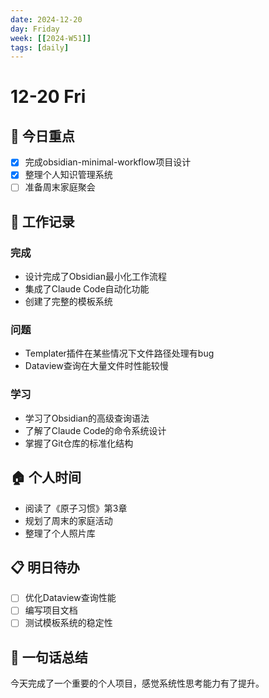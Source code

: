 ```yaml
---
date: 2024-12-20
day: Friday
week: [[2024-W51]]
tags: [daily]
---
```


# 12-20 Fri

## 🎯 今日重点
- [x] 完成obsidian-minimal-workflow项目设计
- [x] 整理个人知识管理系统
- [ ] 准备周末家庭聚会

## 💼 工作记录
### 完成
- 设计完成了Obsidian最小化工作流程
- 集成了Claude Code自动化功能
- 创建了完整的模板系统

### 问题
- Templater插件在某些情况下文件路径处理有bug
- Dataview查询在大量文件时性能较慢

### 学习
- 学习了Obsidian的高级查询语法
- 了解了Claude Code的命令系统设计
- 掌握了Git仓库的标准化结构

## 🏠 个人时间
- 阅读了《原子习惯》第3章
- 规划了周末的家庭活动
- 整理了个人照片库

## 📋 明日待办
- [ ] 优化Dataview查询性能
- [ ] 编写项目文档
- [ ] 测试模板系统的稳定性

## 💭 一句话总结
今天完成了一个重要的个人项目，感觉系统性思考能力有了提升。